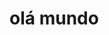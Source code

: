 <doctype html>
<HTML lang="pt-br">
<head>
     <meta charset="utf-8">
     <meta name="viewport"content="width=device-width,inicialmente Scale:1,0">
     <title>tarefa</title>
</head>
<bady>
    <h1>olá mundo</h1>
    <script>
   var nome=document.write.prompt('qual seu nome')
    ()
    **
    *   /  %
    + -
    a+b-c
    a-b+c
     
    </script>
</bady>
